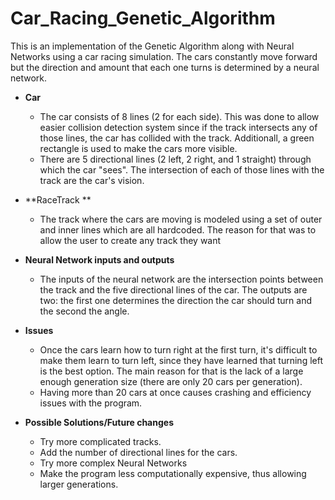 # Car_Racing_Genetic_Algorithm

This is an implementation of the Genetic Algorithm along with Neural Networks using a car racing simulation. The cars constantly move forward but the direction and amount that each one turns is determined by a neural network. 

- **Car**
    - The car consists of 8 lines (2 for each side). This was done to allow easier collision detection system since if the track intersects       any of those lines, the car has collided with the track. Additionall, a green rectangle is used to make the cars more visible.
    - There are 5 directional lines (2 left, 2 right, and 1 straight) through which the car "sees". The intersection of each of those lines       with the track are the car's vision.

- **RaceTrack **
    - The track where the cars are moving is modeled using a set of outer and inner lines which are all hardcoded. The reason for that was       to allow the user to create any track they want

- **Neural Network inputs and outputs**
    - The inputs of the neural network are the intersection points between the track and the five directional lines of the car. The outputs       are two: the first one determines the direction the car should turn and the second the angle.
    
- **Issues**
  - Once the cars learn how to turn right at the first turn, it's difficult to make them learn to turn left, since they have learned that       turning left is the best option. The main reason for that is the lack of a large enough generation size (there are only 20 cars per         generation).
  - Having more than 20 cars at once causes crashing and efficiency issues with the program.
  
- **Possible Solutions/Future changes**
  - Try more complicated tracks.
  - Add the number of directional lines for the cars.
  - Try more complex Neural Networks
  - Make the program less computationally expensive, thus allowing larger generations.
